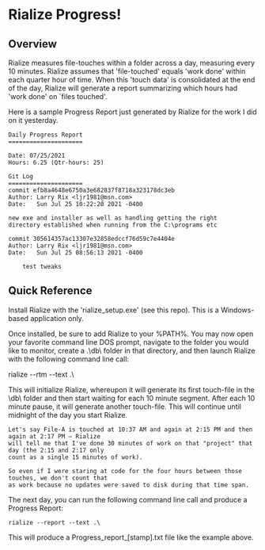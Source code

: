 # Rialize Progress!

## Overview
Rialize measures file-touches within a folder across a day, measuring every 10 minutes. Rialize assumes that 'file-touched' equals 'work done' within each quarter hour of time. When this 'touch data' is consolidated at the end of the day, Rialize will generate a report summarizing which hours had 'work done' on `files touched'.

Here is a sample Progress Report just generated by Rialize for the work I did on it yesterday.

    Daily Progress Report
    =====================
    
    Date: 07/25/2021
    Hours: 6.25 (Qtr-hours: 25)
    
    Git Log
    =====================
    commit efb8a4648e6750a3e682837f8718a323178dc3eb
    Author: Larry Rix <ljr1981@msn.com>
    Date:   Sun Jul 25 10:22:20 2021 -0400
    
    new exe and installer as well as handling getting the right
    directory established when running from the C:\programs etc

    commit 305614357ac13307e32858edccf76d59c7e4404e
    Author: Larry Rix <ljr1981@msn.com>
    Date:   Sun Jul 25 08:56:13 2021 -0400
    
        test tweaks

## Quick Reference
Install Rialize with the 'rialize_setup.exe' (see this repo). This is a Windows-based application only.

Once installed, be sure to add Rialize to your %PATH%. You may now open your favorite command line DOS prompt, navigate to the folder you would like to monitor, create a .\db\ folder in that directory, and then launch Rialize with the following command line call:

   rialize --rtm --text .\

This will initialize Rialize, whereupon it will generate its first touch-file in the \db\ folder and then start waiting for each 10 minute segment. After each 10 minute pause, it will generate another touch-file. This will continue until midnight of the day you start Rialize.

    Let's say File-A is touched at 10:37 AM and again at 2:15 PM and then again at 2:17 PM — Rialize 
    will tell me that I've done 30 minutes of work on that "project" that day (the 2:15 and 2:17 only 
    count as a single 15 minutes of work).
    
    So even if I were staring at code for the four hours between those touches, we don't count that 
    as work because no updates were saved to disk during that time span.

The next day, you can run the following command line call and produce a Progress Report:

    rialize --report --text .\

This will produce a Progress_report_[stamp].txt file like the example above.
